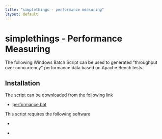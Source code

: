 ```yaml
---
title: "simplethings - performance measuring"
layout: default
---
```


# simplethings - Performance Measuring

The following Windows Batch Script can be used to generated "throughput over concurrency" performance data based on Apache Bench tests.

## Installation

The script can be downloaded from the following link

* [performance.bat](./performance.bat)

This script requires the following software

* ```ab.exe´´´ - Apache Bench is part of the Apache HTTPD webserver
* ```sed.exe´´´ - which is part of Cygwin

